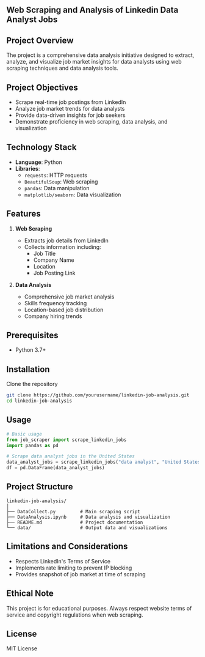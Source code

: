 ## Web Scraping and Analysis of Linkedin Data Analyst Jobs

## Project Overview

The project is a comprehensive data analysis initiative designed to extract, analyze, and visualize job market insights for data analysts using web scraping techniques and data analysis tools.

## Project Objectives

- Scrape real-time job postings from LinkedIn
- Analyze job market trends for data analysts
- Provide data-driven insights for job seekers
- Demonstrate proficiency in web scraping, data analysis, and visualization

## Technology Stack

- **Language**: Python
- **Libraries**:
  - `requests`: HTTP requests
  - `BeautifulSoup`: Web scraping
  - `pandas`: Data manipulation
  - `matplotlib/seaborn`: Data visualization

## Features

1. **Web Scraping**
   - Extracts job details from LinkedIn
   - Collects information including:
     - Job Title
     - Company Name
     - Location
     - Job Posting Link

2. **Data Analysis**
   - Comprehensive job market analysis
   - Skills frequency tracking
   - Location-based job distribution
   - Company hiring trends

## Prerequisites

- Python 3.7+

## Installation

Clone the repository
```bash
git clone https://github.com/yourusername/linkedin-job-analysis.git
cd linkedin-job-analysis
```

## Usage

```python
# Basic usage
from job_scraper import scrape_linkedin_jobs
import pandas as pd

# Scrape data analyst jobs in the United States
data_analyst_jobs = scrape_linkedin_jobs("data analyst", "United States")
df = pd.DataFrame(data_analyst_jobs)
```

## Project Structure

```
linkedin-job-analysis/
│
├── DataCollect.py         # Main scraping script
├── DataAnalysis.ipynb     # Data analysis and visualization
├── README.md              # Project documentation
└── data/                  # Output data and visualizations
```

## Limitations and Considerations

- Respects LinkedIn's Terms of Service
- Implements rate limiting to prevent IP blocking
- Provides snapshot of job market at time of scraping

## Ethical Note

This project is for educational purposes. Always respect website terms of service and copyright regulations when web scraping.

## License

MIT License
